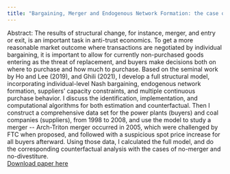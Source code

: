 ```yaml
---
title: "Bargaining, Merger and Endogenous Network Formation: the case of power plants and coal companies in the US" (JMP)
---
```

Abstract: The results of structural change, for instance, merger, and entry or exit, is an important task in anti-trust economics. To get a more reasonable market outcome where transactions are negotiated by individual bargaining, it is important to allow for currently non-purchased goods entering as the threat of replacement, and buyers make decisions both on where to purchase and how much to purchase. Based on the seminal work by Ho and Lee (2019), and Ghili (2021), I develop a full structural model, incorporating individual-level Nash bargaining, endogenous network formation, suppliers’ capacity constraints, and multiple continuous purchase behavior. I discuss the identification, implementation, and computational algorithms for both estimation and counterfactual. Then I construct a comprehensive data set for the power plants (buyers) and coal companies (suppliers), from 1998 to 2008, and use the model to study a merger -- Arch-Triton merger occurred in 2005, which were challenged by FTC when proposed, and followed with a suspicious spot price increase for all buyers afterward. Using those data, I calculated the full model, and do the corresponding counterfactual analysis with the cases of no-merger and no-divestiture.  
[Download paper here](http://academicpages.github.io/files/paper1.pdf)
